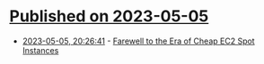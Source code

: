 # [Published on 2023-05-05](index.md)

* [2023-05-05, 20:26:41](https://lobste.rs/s/4ctd8v/farewell_era_cheap_ec2_spot_instances) - [Farewell to the Era of Cheap EC2 Spot Instances](https://pauley.me/post/2023/spot-price-trends/)
